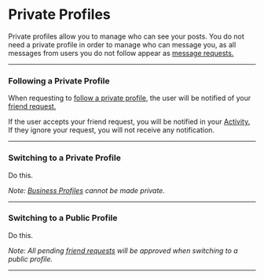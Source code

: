 # Private Profiles

Private profiles allow you to manage who can see your posts. You do not need a private profile in order to manage who can message you, as all messages from users you do not follow appear as [message requests.](/views/conversations.md#message-requests)

<hr />

### Following a Private Profile

When requesting to [follow a private profile](/getstarted/follow-profile.md), the user will be notified of your [friend request.](/views/profile.md#friend-requests)

If the user accepts your friend request, you will be notified in your [Activity.](/views/activity.md) If they ignore your request, you will not receive any notification.

<hr />

### Switching to a Private Profile

Do this.

_Note: [Business Profiles](/views/profile/businessprofiles.md) cannot be made private._

<hr />

### Switching to a Public Profile

Do this.

_Note: All pending [friend requests](/views/profile.md#friend-requests) will be approved when switching to a public profile._

<hr />